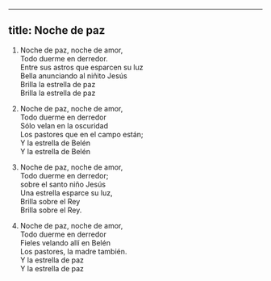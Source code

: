 
---
title: Noche de paz
---
1. Noche de paz, noche de amor,  
Todo duerme en derredor.  
Entre sus astros que esparcen su luz  
Bella anunciando al niñito Jesús  
Brilla la estrella de paz  
Brilla la estrella de paz

2. Noche de paz, noche de amor,  
Todo duerme en derredor  
Sólo velan en la oscuridad  
Los pastores que en el campo están;  
Y la estrella de Belén  
Y la estrella de Belén

3. Noche de paz, noche de amor,  
Todo duerme en derredor;  
sobre el santo niño Jesús  
Una estrella esparce su luz,  
Brilla sobre el Rey  
Brilla sobre el Rey.

4. Noche de paz, noche de amor,  
Todo duerme en derredor  
Fieles velando allí en Belén  
Los pastores, la madre también.  
Y la estrella de paz  
Y la estrella de paz
